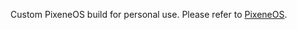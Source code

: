 Custom PixeneOS build for personal use. Please refer to [PixeneOS](https://github.com/pixincreate/PixeneOS).
